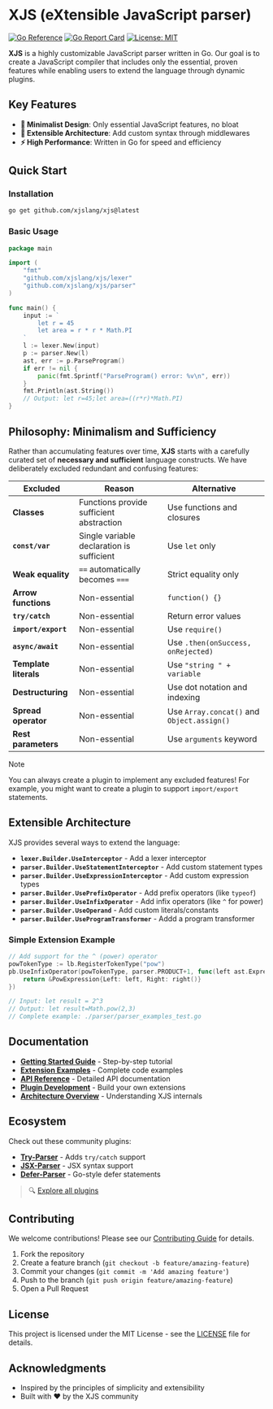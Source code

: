 # XJS (eXtensible JavaScript parser)

[![Go Reference](https://pkg.go.dev/badge/github.com/xjslang/xjs.svg)](https://pkg.go.dev/github.com/xjslang/xjs)
[![Go Report Card](https://goreportcard.com/badge/github.com/xjslang/xjs)](https://goreportcard.com/report/github.com/xjslang/xjs)
[![License: MIT](https://img.shields.io/badge/License-MIT-yellow.svg)](https://opensource.org/licenses/MIT)

**XJS** is a highly customizable JavaScript parser written in Go. Our goal is to create a JavaScript compiler that includes only the essential, proven features while enabling users to extend the language through dynamic plugins.

## Key Features

- **🎯 Minimalist Design**: Only essential JavaScript features, no bloat
- **🔧 Extensible Architecture**: Add custom syntax through middlewares
- **⚡ High Performance**: Written in Go for speed and efficiency  

## Quick Start

### Installation

```bash
go get github.com/xjslang/xjs@latest
```

### Basic Usage

```go
package main

import (
	"fmt"
	"github.com/xjslang/xjs/lexer"
	"github.com/xjslang/xjs/parser"
)

func main() {
	input := `
		let r = 45
		let area = r * r * Math.PI
	`
	l := lexer.New(input)
	p := parser.New(l)
	ast, err := p.ParseProgram()
	if err != nil {
		panic(fmt.Sprintf("ParseProgram() error: %v\n", err))
	}
	fmt.Println(ast.String())
	// Output: let r=45;let area=((r*r)*Math.PI)
}
```

## Philosophy: Minimalism and Sufficiency

Rather than accumulating features over time, **XJS** starts with a carefully curated set of **necessary and sufficient** language constructs. We have deliberately excluded redundant and confusing features:

| Excluded | Reason | Alternative |
|----------|--------|-------------|
| **Classes** | Functions provide sufficient abstraction | Use functions and closures |
| **`const/var`** | Single variable declaration is sufficient | Use `let` only |
| **Weak equality** | `==` automatically becomes `===` | Strict equality only |
| **Arrow functions** | Non-essential | `function() {}` |
| **`try/catch`** | Non-essential | Return error values |
| **`import/export`** | Non-essential | Use `require()` |
| **`async/await`** | Non-essential | Use `.then(onSuccess, onRejected)` |
| **Template literals** | Non-essential | Use `"string " + variable` |
| **Destructuring** | Non-essential | Use dot notation and indexing |
| **Spread operator** | Non-essential | Use `Array.concat()` and `Object.assign()` |
| **Rest parameters** | Non-essential | Use `arguments` keyword |

> [!NOTE]
> You can always create a plugin to implement any excluded features! For example, you might want to create a plugin to support `import/export` statements.

## Extensible Architecture

XJS provides several ways to extend the language:

- **`lexer.Builder.UseInterceptor`** - Add a lexer interceptor
- **`parser.Builder.UseStatementInterceptor`** - Add custom statement types
- **`parser.Builder.UseExpressionInterceptor`** - Add custom expression types  
- **`parser.Builder.UsePrefixOperator`** - Add prefix operators (like `typeof`)
- **`parser.Builder.UseInfixOperator`** - Add infix operators (like `^` for power)
- **`parser.Builder.UseOperand`** - Add custom literals/constants
- **`parser.Builder.UseProgramTransformer`** - Addd a program transformer

### Simple Extension Example

```go
// Add support for the ^ (power) operator
powTokenType := lb.RegisterTokenType("pow")
pb.UseInfixOperator(powTokenType, parser.PRODUCT+1, func(left ast.Expression, right func() ast.Expression) ast.Expression {
    return &PowExpression{Left: left, Right: right()}
})

// Input: let result = 2^3
// Output: let result=Math.pow(2,3)
// Complete example: ./parser/parser_examples_test.go
```

## Documentation

- **[Getting Started Guide](docs/getting-started.md)** - Step-by-step tutorial
- **[Extension Examples](docs/examples/)** - Complete code examples
- **[API Reference](docs/api-reference.md)** - Detailed API documentation
- **[Plugin Development](docs/plugin-development.md)** - Build your own extensions
- **[Architecture Overview](docs/architecture.md)** - Understanding XJS internals

## Ecosystem

Check out these community plugins:

- **[Try-Parser](https://github.com/xjslang/try-parser)** - Adds `try/catch` support
- **[JSX-Parser](https://github.com/xjslang/jsx-parser)** - JSX syntax support
- **[Defer-Parser](https://github.com/xjslang/defer-parser)** - Go-style defer statements

> 🔍 [Explore all plugins](https://github.com/search?q=org%3Axjslang+-parser&type=repositories)

## Contributing

We welcome contributions! Please see our [Contributing Guide](CONTRIBUTING.md) for details.

1. Fork the repository
2. Create a feature branch (`git checkout -b feature/amazing-feature`)
3. Commit your changes (`git commit -m 'Add amazing feature'`)
4. Push to the branch (`git push origin feature/amazing-feature`)
5. Open a Pull Request

## License

This project is licensed under the MIT License - see the [LICENSE](LICENSE) file for details.

## Acknowledgments

- Inspired by the principles of simplicity and extensibility
- Built with ❤️ by the XJS community
